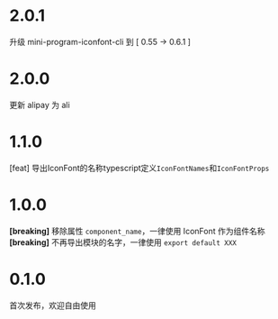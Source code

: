 # 2.0.1
升级 mini-program-iconfont-cli 到 [ 0.55 -> 0.6.1 ]

# 2.0.0
更新 alipay 为 ali

# 1.1.0
[feat] 导出IconFont的名称typescript定义`IconFontNames`和`IconFontProps`

# 1.0.0
**[breaking]** 移除属性 `component_name`，一律使用 IconFont 作为组件名称
<br>
**[breaking]** 不再导出模块的名字，一律使用 `export default XXX`

# 0.1.0
首次发布，欢迎自由使用
